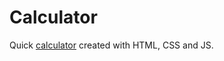 # Calculator

Quick [calculator](https://antoinelavacquery.github.io/calculator/) created with HTML, CSS and JS.